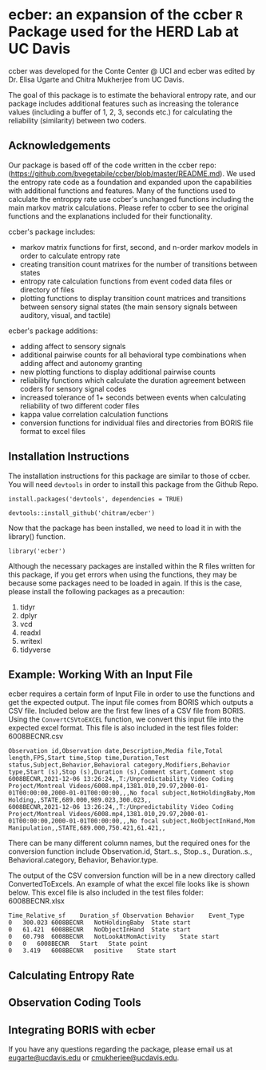 ecber: an expansion of the ccber `R` Package used for the HERD Lab at UC Davis 
============================================================================================================
ccber was developed for the Conte Center @ UCI and ecber was edited by Dr. Elisa Ugarte and Chitra Mukherjee from UC Davis.

The goal of this package is to estimate the behavioral entropy rate, and our package includes additional features such as 
increasing the tolerance values (including a buffer of 1, 2, 3, seconds etc.) for calculating the reliability (similarity) between two coders.


Acknowledgements
------------------

Our package is based off of the code written in the ccber repo: (https://github.com/bvegetabile/ccber/blob/master/README.md). We used the entropy rate code as a foundation and expanded upon the capabilities with additional functions and features. Many of the functions used to calculate the entroppy rate use ccber's unchanged functions including the main markov matrix calculations. Please refer to ccber to see the original functions and the explanations included for their functionality.

ccber's package includes:
- markov matrix functions for first, second, and n-order markov models in order to calculate entropy rate
- creating transition count matrixes for the number of transitions between states
- entropy rate calculation functions from event coded data files or directory of files
- plotting functions to display transition count matrices and transitions between sensory signal states (the main sensory signals between auditory, visual, and tactile)
  
ecber's package additions:
- adding affect to sensory signals 
-   additional pairwise counts for all behavioral type combinations when adding affect and autonomy granting
-   new plotting functions to display additional pairwise counts
-   reliability functions which calculate the duration agreement between coders for sensory signal codes
-   increased tolerance of 1+ seconds between events when calculating reliability of two different coder files
-   kappa value correlation calculation functions
-   conversion functions for individual files and directories from BORIS file format to excel files

Installation Instructions
------------------

The installation instructions for this package are similar to those of ccber. You will need `devtools` in order to install this package from the Github Repo.

```{r, echo=TRUE, eval=FALSE}
install.packages('devtools', dependencies = TRUE)
```

```{r, echo=TRUE, eval=FALSE}
devtools::install_github('chitram/ecber')
```
Now that the package has been installed, we need to load it in with the library() function.

```{r, echo=TRUE, eval=TRUE}
library('ecber')
```

Although the necessary packages are installed within the R files written for this package, if you get errors when using the functions, they may be because some packages need to be loaded in again. If this is the case, please install the following packages as a precaution:
1. tidyr
2. dplyr
3. vcd
4. readxl
5. writexl
6. tidyverse
    
Example: Working With an Input File
------------------

ecber requires a certain form of Input File in order to use the functions and get the expected output. The input file comes from BORIS which outputs a CSV file. Included below are the first few lines of a CSV file from BORIS. Using the `ConvertCSVtoEXCEL` function, we convert this input file into the expected excel format. This file is also included in the test files folder: 6008BECNR.csv

```
Observation id,Observation date,Description,Media file,Total length,FPS,Start time,Stop time,Duration,Test status,Subject,Behavior,Behavioral category,Modifiers,Behavior type,Start (s),Stop (s),Duration (s),Comment start,Comment stop
6008BECNR,2021-12-06 13:26:24,,T:/Unpredictability Video Coding Project/Montreal Videos/6008.mp4,1381.010,29.97,2000-01-01T00:00:00,2000-01-01T00:00:00,,,No focal subject,NotHoldingBaby,Mom Holding,,STATE,689.000,989.023,300.023,,
6008BECNR,2021-12-06 13:26:24,,T:/Unpredictability Video Coding Project/Montreal Videos/6008.mp4,1381.010,29.97,2000-01-01T00:00:00,2000-01-01T00:00:00,,,No focal subject,NoObjectInHand,Mom Manipulation,,STATE,689.000,750.421,61.421,,
```

There can be many different column names, but the required ones for the conversion function include Observation.id, Start..s., Stop..s., Duration..s., Behavioral.category, Behavior, Behavior.type.

The output of the CSV conversion function will be in a new directory called ConvertedToExcels. An example of what the excel file looks like is shown below. This excel file is also included in the test files folder: 6008BECNR.xlsx

```
Time_Relative_sf	Duration_sf	Observation	Behavior	Event_Type	
0	300.023	6008BECNR	NotHoldingBaby	State start	
0	61.421	6008BECNR	NoObjectInHand	State start	
0	60.798	6008BECNR	NotLookAtMomActivity	State start	
0	0	6008BECNR	Start	State point	
0	3.419	6008BECNR	positive	State start	
```
Calculating Entropy Rate
------------------


Observation Coding Tools
------------------

Integrating BORIS with ecber
------------------

If you have any questions regarding the package, please email us at eugarte@ucdavis.edu or cmukherjee@ucdavis.edu.
